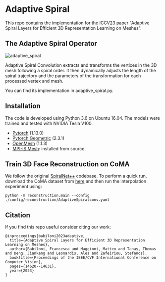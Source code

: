# Adaptive Spiral
This repo contains the implementation for the ICCV23 paper "Adaptive Spiral Layers for Efficient 3D Representation Learning on Meshes".

## The Adaptive Spiral Operator

![adaptive_spiral](https://github.com/Fb2221/adaptive_spiral/assets/142507271/87429db2-6ebb-439e-a1a2-0ed7e37ca146)

Adaptive Spiral Convolution extracts and transforms the vertices in the 3D mesh following a spiral
order. It then dynamically adjusts the length of the spiral trajectory and the parameters of the transformation for each processed vertex and
mesh. 

You can find its implementation in adaptive_spiral.py.

## Installation
The code is developed using Python 3.6 on Ubuntu 16.04. The models were trained and tested with NVIDIA Tesla V100.
* [Pytorch](https://pytorch.org/) (1.13.0)
* [Pytorch Geometric](https://github.com/rusty1s/pytorch_geometric) (2.3.1)
* [OpenMesh](https://www.graphics.rwth-aachen.de:9000/OpenMesh/openmesh-python) (1.1.3)
* [MPI-IS Mesh](https://github.com/MPI-IS/mesh): installed from source.

## Train 3D Face Reconstruction on CoMA
We follow the original [SpiralNet++](https://github.com/sw-gong/spiralnet_plus/tree/master) codebase.
To perform a quick run, download the CoMA dataset from [here](https://coma.is.tue.mpg.de/) and then run the interpolation experiment using:
```
python -m reconstruction.main --config ./config/reconstruction/AdaptiveSpiralconv.yaml
```

## Citation
If you find this repo useful consider citing our work:
```
@inproceedings{babiloni2023adaptive,
  title={Adaptive Spiral Layers for Efficient 3D Representation Learning on Meshes},
  author={Babiloni, Francesca and Maggioni, Matteo and Tanay, Thomas and Deng, Jiankang and Leonardis, Ales and Zafeiriou, Stefanos},
  booktitle={Proceedings of the IEEE/CVF International Conference on Computer Vision},
  pages={14620--14631},
  year={2023}
}
